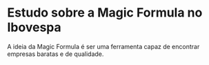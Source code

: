 # Estudo sobre a Magic Formula no Ibovespa

A ideia da Magic Formula é ser uma ferramenta capaz de encontrar empresas baratas e de qualidade. 
